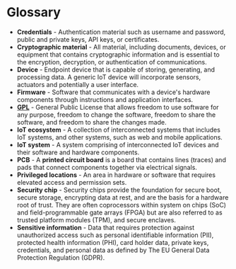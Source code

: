 # Glossary
- **Credentials** - Authentication material such as username and password, public and private keys, API keys, or certificates.  
- **Cryptographic material** -   All material, including documents, devices, or equipment that contains cryptographic information and is essential to the encryption, decryption, or authentication of communications.
- **Device** - Endpoint device that is capable of storing, generating, and processing data. A generic IoT device will incorporate sensors, actuators and potentially a user interface.  
- **Firmware** - Software that communicates with a device's hardware components through instructions and application interfaces.
- **[GPL](https://www.gnu.org/licenses/quick-guide-gplv3.html)** - General Public License that allows freedom to use software for any purpose, freedom to change the software, freedom to share the software, and freedom to share the changes made.
- **IoT ecosystem** - A collection of interconnected systems that includes IoT systems, and other systems, such as web and mobile applications.
- **IoT system** - A system comprising of interconnected IoT devices and their software and hardware components.
- **PCB** - A **printed circuit board** is a board that contains lines (traces) and pads that connect components together via electrical signals.
- **Privileged locations** - An area in hardware or software that requires elevated access and permission sets.
- **Security chip** - Security chips provide the foundation for secure boot, secure storage, encrypting data at rest, and are the basis for a hardware root of trust. They are often coprocessors within system on chips (SoC) and field-programmable gate arrays (FPGA) but are also referred to as trusted platform modules (TPM), and secure enclaves.
- **Sensitive information** - Data that requires protection against unauthorized access such as personal identifiable information (PII), protected health information (PHI), card holder data, private keys, credentials, and personal data as defined by The EU General Data Protection Regulation (GDPR).
